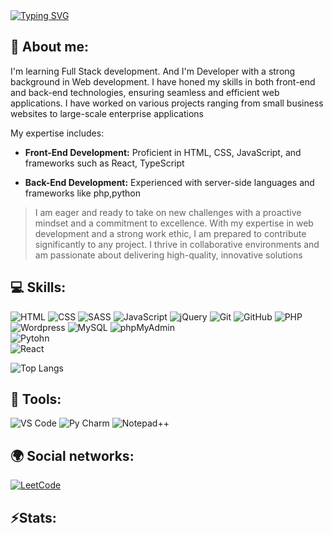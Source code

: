 <br><br>
<a align="center" href="https://git.io/typing-svg"><img src="https://readme-typing-svg.demolab.com?font=Fira+Code&size=26&pause=500&color=00FF00&background=FFFFFF00&vCenter=true&random=false&width=435&lines=Hello+World!;My+name+is+State!;I+am+a+Full+Stack+Developer" alt="Typing SVG" /></a>

## 💬 About me:                                                   
I'm learning Full Stack development. And I'm Developer with a strong background in Web development. I have honed my skills in both front-end and back-end technologies, ensuring seamless and efficient web applications. I have worked on various projects ranging from small business websites to large-scale enterprise applications<br> 
                                                                                                                                               
My expertise includes:
- **Front-End Development:** Proficient in HTML, CSS, JavaScript, and frameworks such as React, TypeScript
                              
- **Back-End Development:** Experienced with server-side languages and frameworks like php,python
                                                 
                                                                                                         
> I am eager and ready to take on new challenges with a proactive mindset and a commitment to excellence. With my expertise in web development and a strong work ethic, I am prepared to contribute significantly to  any project. I thrive in collaborative environments and am passionate about delivering high-quality, innovative solutions                                 
                                                                                                                                                                                                                     
## 💻 Skills:       
![HTML](https://img.shields.io/badge/-HTML-333?style=for-the-badge&logo=html5)
![CSS](https://img.shields.io/badge/-CSS-333?style=for-the-badge&logo=css3&logoColor=blue)
![SASS](https://img.shields.io/badge/-SASS-333?style=for-the-badge&logo=SASS)
![JavaScript](https://img.shields.io/badge/-JavaScript-333?style=for-the-badge&logo=javascript)
![jQuery](https://img.shields.io/badge/-jQuery-333?style=for-the-badge&logo=jQuery&logoColor=blue)
![Git](https://img.shields.io/badge/-Git-333?style=for-the-badge&logo=Git)
![GitHub](https://img.shields.io/badge/-GitHub-333?style=for-the-badge&logo=GitHub)
![PHP](https://img.shields.io/badge/-PHP-333?style=for-the-badge&logo=PHP)
![Wordpress](https://img.shields.io/badge/-Wordpress-333?style=for-the-badge&logo=Wordpress&logoColor=blue)
![MySQL](https://img.shields.io/badge/-MySQL-333?style=for-the-badge)
![phpMyAdmin](https://img.shields.io/badge/-phpMyAdmin-333?style=for-the-badge)  
![Pytohn](https://img.shields.io/badge/-python-333?style=for-the-badge)  
![React](https://img.shields.io/badge/React-20232A?style=for-the-badge&logo=react&logoColor=61DAFB)


![Top Langs](https://github-readme-stats.vercel.app/api/top-langs/?username=StateCode&layout=compact&theme=dark)

## 🔨 Tools:
![VS Code](https://img.shields.io/badge/Visual_Studio_Code-0078D4?style=for-the-badge&logo=visual%20studio%20code&logoColor=white)
![Py Charm](https://img.shields.io/badge/pycharm-0078D4?style=for-the-badge&logo=visual%20studio%20code&logoColor=white)
![Notepad++](https://img.shields.io/badge/notepadplusplus-0078D4?style=for-the-badge&logo=visual%20studio%20code&logoColor=white)

## 🌍 Social networks: 
[![LeetCode](https://img.shields.io/badge/-LeetCode-FFA116?style=for-the-badge&logo=LeetCode&logoColor=black)](https://leetcode.com/profile/StateCode)

## ⚡Stats:
